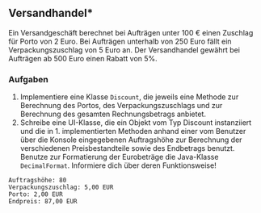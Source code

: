 ## Versandhandel*

Ein Versandgeschäft berechnet bei Aufträgen unter 100 € einen Zuschlag für Porto von 2 Euro. Bei Aufträgen unterhalb von 250 Euro fällt ein Verpackungszuschlag von 5 Euro an. Der Versandhandel gewährt bei Aufträgen ab 500 Euro einen Rabatt von 5%. 
### Aufgaben

1. Implementiere eine Klasse `Discount`, die jeweils eine Methode zur Berechnung des Portos, des Verpackungszuschlags und  zur Berechnung des gesamten Rechnungsbetrags anbietet.
2. Schreibe eine UI-Klasse, die ein Objekt vom Typ Discount instanziiert und die in 1. implementierten Methoden anhand einer vom Benutzer über die Konsole eingegebenen Auftragshöhe zur Berechnung der verschiedenen Preisbestandteile sowie des Endbetrags benutzt. Benutze zur Formatierung der Eurobeträge die Java-Klasse `DecimalFormat`. Informiere dich über deren Funktionsweise!
```
Auftragshöhe: 80
Verpackungszuschlag: 5,00 EUR
Porto: 2,00 EUR
Endpreis: 87,00 EUR
```
